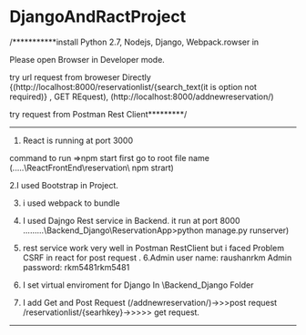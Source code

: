 # DjangoAndRactProject


/***********install Python 2.7, Nodejs, Django, Webpack.rowser in 

Please open Browser in Developer mode. 

try url request from broweser Directly {(http://localhost:8000/reservationlist/{search_text(it is option not required)} , GET REquest), (http://localhost:8000/addnewreservation/)

try request from Postman Rest Client*********/



**************************************************************************************
1. React is running at port 3000

command to run =>npm start first go to root file name (.....\ReactFrontEnd\reservation\ npm  strart)

2.I used Bootstrap in Project. 

3. i used webpack to bundle





4. I used Dajngo Rest service in Backend. it run at port 8000  .........\Backend_Django\ReservationApp>python manage.py runserver)

5. rest service work very well in Postman RestClient but i faced Problem CSRF in react for post request
.
6.Admin user name: raushanrkm  Admin password:  rkm5481rkm5481

7. I set virtual enviroment for Django In \Backend_Django Folder

8. I add Get and Post Request (/addnewreservation/)->>>post request
/reservationlist/{searhkey}->>>>> get request.

******************************************************************************************
